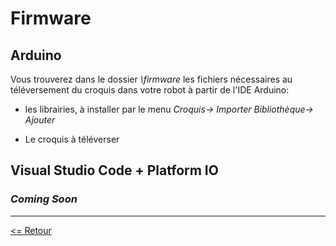 # Firmware

## Arduino

Vous trouverez dans le dossier *\firmware* les fichiers nécessaires au téléversement du croquis dans votre robot à partir de l'IDE Arduino:

- les librairies, à installer par le menu *Croquis-> Importer Bibliothèque-> Ajouter*

- Le croquis à téléverser

## Visual Studio Code + Platform IO

### *Coming Soon*

---
[<= Retour](../../README_fr.md#firmware)
